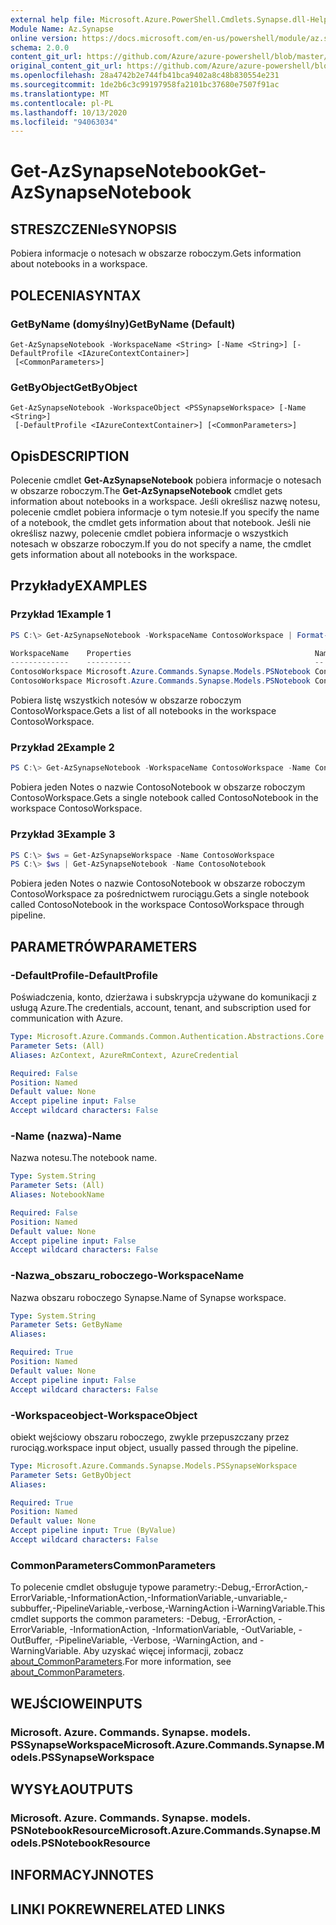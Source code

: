 ```yaml
---
external help file: Microsoft.Azure.PowerShell.Cmdlets.Synapse.dll-Help.xml
Module Name: Az.Synapse
online version: https://docs.microsoft.com/en-us/powershell/module/az.synapse/get-azsynapsenotebook
schema: 2.0.0
content_git_url: https://github.com/Azure/azure-powershell/blob/master/src/Synapse/Synapse/help/Get-AzSynapseNotebook.md
original_content_git_url: https://github.com/Azure/azure-powershell/blob/master/src/Synapse/Synapse/help/Get-AzSynapseNotebook.md
ms.openlocfilehash: 28a4742b2e744fb41bca9402a8c48b830554e231
ms.sourcegitcommit: 1de2b6c3c99197958fa2101bc37680e7507f91ac
ms.translationtype: MT
ms.contentlocale: pl-PL
ms.lasthandoff: 10/13/2020
ms.locfileid: "94063034"
---
```

# <span data-ttu-id="d4ba3-101">Get-AzSynapseNotebook</span><span class="sxs-lookup"><span data-stu-id="d4ba3-101">Get-AzSynapseNotebook</span></span>

## <span data-ttu-id="d4ba3-102">STRESZCZENIe</span><span class="sxs-lookup"><span data-stu-id="d4ba3-102">SYNOPSIS</span></span>
<span data-ttu-id="d4ba3-103">Pobiera informacje o notesach w obszarze roboczym.</span><span class="sxs-lookup"><span data-stu-id="d4ba3-103">Gets information about notebooks in a workspace.</span></span>

## <span data-ttu-id="d4ba3-104">POLECENIA</span><span class="sxs-lookup"><span data-stu-id="d4ba3-104">SYNTAX</span></span>

### <span data-ttu-id="d4ba3-105">GetByName (domyślny)</span><span class="sxs-lookup"><span data-stu-id="d4ba3-105">GetByName (Default)</span></span>
```
Get-AzSynapseNotebook -WorkspaceName <String> [-Name <String>] [-DefaultProfile <IAzureContextContainer>]
 [<CommonParameters>]
```

### <span data-ttu-id="d4ba3-106">GetByObject</span><span class="sxs-lookup"><span data-stu-id="d4ba3-106">GetByObject</span></span>
```
Get-AzSynapseNotebook -WorkspaceObject <PSSynapseWorkspace> [-Name <String>]
 [-DefaultProfile <IAzureContextContainer>] [<CommonParameters>]
```

## <span data-ttu-id="d4ba3-107">Opis</span><span class="sxs-lookup"><span data-stu-id="d4ba3-107">DESCRIPTION</span></span>
<span data-ttu-id="d4ba3-108">Polecenie cmdlet **Get-AzSynapseNotebook** pobiera informacje o notesach w obszarze roboczym.</span><span class="sxs-lookup"><span data-stu-id="d4ba3-108">The **Get-AzSynapseNotebook** cmdlet gets information about notebooks in a workspace.</span></span> <span data-ttu-id="d4ba3-109">Jeśli określisz nazwę notesu, polecenie cmdlet pobiera informacje o tym notesie.</span><span class="sxs-lookup"><span data-stu-id="d4ba3-109">If you specify the name of a notebook, the cmdlet gets information about that notebook.</span></span> <span data-ttu-id="d4ba3-110">Jeśli nie określisz nazwy, polecenie cmdlet pobiera informacje o wszystkich notesach w obszarze roboczym.</span><span class="sxs-lookup"><span data-stu-id="d4ba3-110">If you do not specify a name, the cmdlet gets information about all notebooks in the workspace.</span></span>

## <span data-ttu-id="d4ba3-111">Przykłady</span><span class="sxs-lookup"><span data-stu-id="d4ba3-111">EXAMPLES</span></span>

### <span data-ttu-id="d4ba3-112">Przykład 1</span><span class="sxs-lookup"><span data-stu-id="d4ba3-112">Example 1</span></span>
```powershell
PS C:\> Get-AzSynapseNotebook -WorkspaceName ContosoWorkspace | Format-Table

WorkspaceName    Properties                                         Name
-------------    ----------                                         --
ContosoWorkspace Microsoft.Azure.Commands.Synapse.Models.PSNotebook ContosoNotebook1
ContosoWorkspace Microsoft.Azure.Commands.Synapse.Models.PSNotebook ContosoNotebook2
```

<span data-ttu-id="d4ba3-113">Pobiera listę wszystkich notesów w obszarze roboczym ContosoWorkspace.</span><span class="sxs-lookup"><span data-stu-id="d4ba3-113">Gets a list of all notebooks in the workspace ContosoWorkspace.</span></span>

### <span data-ttu-id="d4ba3-114">Przykład 2</span><span class="sxs-lookup"><span data-stu-id="d4ba3-114">Example 2</span></span>
```powershell
PS C:\> Get-AzSynapseNotebook -WorkspaceName ContosoWorkspace -Name ContosoNotebook
```

<span data-ttu-id="d4ba3-115">Pobiera jeden Notes o nazwie ContosoNotebook w obszarze roboczym ContosoWorkspace.</span><span class="sxs-lookup"><span data-stu-id="d4ba3-115">Gets a single notebook called ContosoNotebook in the workspace ContosoWorkspace.</span></span>

### <span data-ttu-id="d4ba3-116">Przykład 3</span><span class="sxs-lookup"><span data-stu-id="d4ba3-116">Example 3</span></span>
```powershell
PS C:\> $ws = Get-AzSynapseWorkspace -Name ContosoWorkspace
PS C:\> $ws | Get-AzSynapseNotebook -Name ContosoNotebook
```

<span data-ttu-id="d4ba3-117">Pobiera jeden Notes o nazwie ContosoNotebook w obszarze roboczym ContosoWorkspace za pośrednictwem rurociągu.</span><span class="sxs-lookup"><span data-stu-id="d4ba3-117">Gets a single notebook called ContosoNotebook in the workspace ContosoWorkspace through pipeline.</span></span>

## <span data-ttu-id="d4ba3-118">PARAMETRÓW</span><span class="sxs-lookup"><span data-stu-id="d4ba3-118">PARAMETERS</span></span>

### <span data-ttu-id="d4ba3-119">-DefaultProfile</span><span class="sxs-lookup"><span data-stu-id="d4ba3-119">-DefaultProfile</span></span>
<span data-ttu-id="d4ba3-120">Poświadczenia, konto, dzierżawa i subskrypcja używane do komunikacji z usługą Azure.</span><span class="sxs-lookup"><span data-stu-id="d4ba3-120">The credentials, account, tenant, and subscription used for communication with Azure.</span></span>

```yaml
Type: Microsoft.Azure.Commands.Common.Authentication.Abstractions.Core.IAzureContextContainer
Parameter Sets: (All)
Aliases: AzContext, AzureRmContext, AzureCredential

Required: False
Position: Named
Default value: None
Accept pipeline input: False
Accept wildcard characters: False
```

### <span data-ttu-id="d4ba3-121">-Name (nazwa)</span><span class="sxs-lookup"><span data-stu-id="d4ba3-121">-Name</span></span>
<span data-ttu-id="d4ba3-122">Nazwa notesu.</span><span class="sxs-lookup"><span data-stu-id="d4ba3-122">The notebook name.</span></span>

```yaml
Type: System.String
Parameter Sets: (All)
Aliases: NotebookName

Required: False
Position: Named
Default value: None
Accept pipeline input: False
Accept wildcard characters: False
```

### <span data-ttu-id="d4ba3-123">-Nazwa_obszaru_roboczego</span><span class="sxs-lookup"><span data-stu-id="d4ba3-123">-WorkspaceName</span></span>
<span data-ttu-id="d4ba3-124">Nazwa obszaru roboczego Synapse.</span><span class="sxs-lookup"><span data-stu-id="d4ba3-124">Name of Synapse workspace.</span></span>

```yaml
Type: System.String
Parameter Sets: GetByName
Aliases:

Required: True
Position: Named
Default value: None
Accept pipeline input: False
Accept wildcard characters: False
```

### <span data-ttu-id="d4ba3-125">-Workspaceobject</span><span class="sxs-lookup"><span data-stu-id="d4ba3-125">-WorkspaceObject</span></span>
<span data-ttu-id="d4ba3-126">obiekt wejściowy obszaru roboczego, zwykle przepuszczany przez rurociąg.</span><span class="sxs-lookup"><span data-stu-id="d4ba3-126">workspace input object, usually passed through the pipeline.</span></span>

```yaml
Type: Microsoft.Azure.Commands.Synapse.Models.PSSynapseWorkspace
Parameter Sets: GetByObject
Aliases:

Required: True
Position: Named
Default value: None
Accept pipeline input: True (ByValue)
Accept wildcard characters: False
```

### <span data-ttu-id="d4ba3-127">CommonParameters</span><span class="sxs-lookup"><span data-stu-id="d4ba3-127">CommonParameters</span></span>
<span data-ttu-id="d4ba3-128">To polecenie cmdlet obsługuje typowe parametry:-Debug,-ErrorAction,-ErrorVariable,-InformationAction,-InformationVariable,-unvariable,-subbuffer,-PipelineVariable,-verbose,-WarningAction i-WarningVariable.</span><span class="sxs-lookup"><span data-stu-id="d4ba3-128">This cmdlet supports the common parameters: -Debug, -ErrorAction, -ErrorVariable, -InformationAction, -InformationVariable, -OutVariable, -OutBuffer, -PipelineVariable, -Verbose, -WarningAction, and -WarningVariable.</span></span> <span data-ttu-id="d4ba3-129">Aby uzyskać więcej informacji, zobacz [about_CommonParameters](http://go.microsoft.com/fwlink/?LinkID=113216).</span><span class="sxs-lookup"><span data-stu-id="d4ba3-129">For more information, see [about_CommonParameters](http://go.microsoft.com/fwlink/?LinkID=113216).</span></span>

## <span data-ttu-id="d4ba3-130">WEJŚCIOWE</span><span class="sxs-lookup"><span data-stu-id="d4ba3-130">INPUTS</span></span>

### <span data-ttu-id="d4ba3-131">Microsoft. Azure. Commands. Synapse. models. PSSynapseWorkspace</span><span class="sxs-lookup"><span data-stu-id="d4ba3-131">Microsoft.Azure.Commands.Synapse.Models.PSSynapseWorkspace</span></span>

## <span data-ttu-id="d4ba3-132">WYSYŁA</span><span class="sxs-lookup"><span data-stu-id="d4ba3-132">OUTPUTS</span></span>

### <span data-ttu-id="d4ba3-133">Microsoft. Azure. Commands. Synapse. models. PSNotebookResource</span><span class="sxs-lookup"><span data-stu-id="d4ba3-133">Microsoft.Azure.Commands.Synapse.Models.PSNotebookResource</span></span>

## <span data-ttu-id="d4ba3-134">INFORMACYJN</span><span class="sxs-lookup"><span data-stu-id="d4ba3-134">NOTES</span></span>

## <span data-ttu-id="d4ba3-135">LINKI POKREWNE</span><span class="sxs-lookup"><span data-stu-id="d4ba3-135">RELATED LINKS</span></span>
